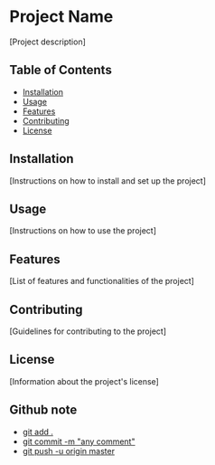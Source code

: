 # Project Name

[Project description]

## Table of Contents

- [Installation](#installation)
- [Usage](#usage)
- [Features](#features)
- [Contributing](#contributing)
- [License](#license)

## Installation

[Instructions on how to install and set up the project]

## Usage

[Instructions on how to use the project]

## Features

[List of features and functionalities of the project]

## Contributing

[Guidelines for contributing to the project]

## License

[Information about the project's license]

## Github note

- [git add .](#gitadd)
- [git commit -m "any comment"](#Initialcommit)
- [git push -u origin master](#gitpush)
